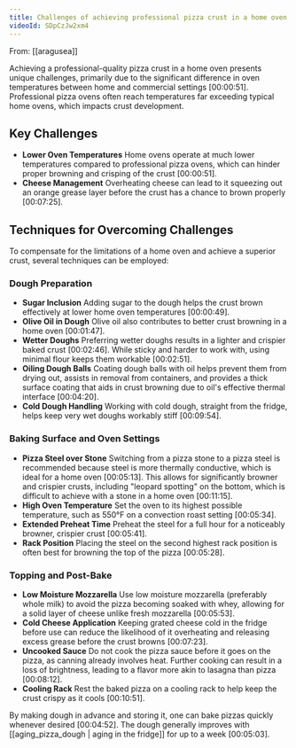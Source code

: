 ```yaml
---
title: Challenges of achieving professional pizza crust in a home oven
videoId: SDpCzJw2xm4
---
```


From: [[aragusea]] <br/> 

Achieving a professional-quality pizza crust in a home oven presents unique challenges, primarily due to the significant difference in oven temperatures between home and commercial settings <a class="yt-timestamp" data-t="00:00:51">[00:00:51]</a>. Professional pizza ovens often reach temperatures far exceeding typical home ovens, which impacts crust development.

## Key Challenges

*   **Lower Oven Temperatures** Home ovens operate at much lower temperatures compared to professional pizza ovens, which can hinder proper browning and crisping of the crust <a class="yt-timestamp" data-t="00:00:51">[00:00:51]</a>.
*   **Cheese Management** Overheating cheese can lead to it squeezing out an orange grease layer before the crust has a chance to brown properly <a class="yt-timestamp" data-t="00:07:25">[00:07:25]</a>.

## Techniques for Overcoming Challenges

To compensate for the limitations of a home oven and achieve a superior crust, several techniques can be employed:

### Dough Preparation

*   **Sugar Inclusion** Adding sugar to the dough helps the crust brown effectively at lower home oven temperatures <a class="yt-timestamp" data-t="00:00:49">[00:00:49]</a>.
*   **Olive Oil in Dough** Olive oil also contributes to better crust browning in a home oven <a class="yt-timestamp" data-t="00:01:47">[00:01:47]</a>.
*   **Wetter Doughs** Preferring wetter doughs results in a lighter and crispier baked crust <a class="yt-timestamp" data-t="00:02:46">[00:02:46]</a>. While sticky and harder to work with, using minimal flour keeps them workable <a class="yt-timestamp" data-t="00:02:51">[00:02:51]</a>.
*   **Oiling Dough Balls** Coating dough balls with oil helps prevent them from drying out, assists in removal from containers, and provides a thick surface coating that aids in crust browning due to oil's effective thermal interface <a class="yt-timestamp" data-t="00:04:20">[00:04:20]</a>.
*   **Cold Dough Handling** Working with cold dough, straight from the fridge, helps keep very wet doughs workably stiff <a class="yt-timestamp" data-t="00:09:54">[00:09:54]</a>.

### Baking Surface and Oven Settings

*   **Pizza Steel over Stone** Switching from a pizza stone to a pizza steel is recommended because steel is more thermally conductive, which is ideal for a home oven <a class="yt-timestamp" data-t="00:05:13">[00:05:13]</a>. This allows for significantly browner and crispier crusts, including "leopard spotting" on the bottom, which is difficult to achieve with a stone in a home oven <a class="yt-timestamp" data-t="00:11:15">[00:11:15]</a>.
*   **High Oven Temperature** Set the oven to its highest possible temperature, such as 550°F on a convection roast setting <a class="yt-timestamp" data-t="00:05:34">[00:05:34]</a>.
*   **Extended Preheat Time** Preheat the steel for a full hour for a noticeably browner, crispier crust <a class="yt-timestamp" data-t="00:05:41">[00:05:41]</a>.
*   **Rack Position** Placing the steel on the second highest rack position is often best for browning the top of the pizza <a class="yt-timestamp" data-t="00:05:28">[00:05:28]</a>.

### Topping and Post-Bake

*   **Low Moisture Mozzarella** Use low moisture mozzarella (preferably whole milk) to avoid the pizza becoming soaked with whey, allowing for a solid layer of cheese unlike fresh mozzarella <a class="yt-timestamp" data-t="00:05:53">[00:05:53]</a>.
*   **Cold Cheese Application** Keeping grated cheese cold in the fridge before use can reduce the likelihood of it overheating and releasing excess grease before the crust browns <a class="yt-timestamp" data-t="00:07:23">[00:07:23]</a>.
*   **Uncooked Sauce** Do not cook the pizza sauce before it goes on the pizza, as canning already involves heat. Further cooking can result in a loss of brightness, leading to a flavor more akin to lasagna than pizza <a class="yt-timestamp" data-t="00:08:12">[00:08:12]</a>.
*   **Cooling Rack** Rest the baked pizza on a cooling rack to help keep the crust crispy as it cools <a class="yt-timestamp" data-t="00:10:51">[00:10:51]</a>.

By making dough in advance and storing it, one can bake pizzas quickly whenever desired <a class="yt-timestamp" data-t="00:04:52">[00:04:52]</a>. The dough generally improves with [[aging_pizza_dough | aging in the fridge]] for up to a week <a class="yt-timestamp" data-t="00:05:03">[00:05:03]</a>.